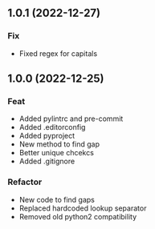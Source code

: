 ## 1.0.1 (2022-12-27)

### Fix

- Fixed regex for capitals

## 1.0.0 (2022-12-25)

### Feat

- Added pylintrc and pre-commit
- Added .editorconfig
- Added pyproject
- New method to find gap
- Better unique chcekcs
- Added .gitignore

### Refactor

- New code to find gaps
- Replaced hardcoded lookup separator
- Removed old python2 compatibility
